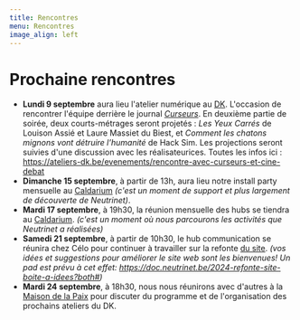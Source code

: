 ```yaml
---
title: Rencontres
menu: Rencontres
image_align: left
---
```


# Prochaine rencontres

- **Lundi 9 septembre** aura lieu l'atelier numérique au [DK](https://www.aadtp.be/le-dk/). L'occasion de rencontrer l'équipe derrière le journal *[Curseurs](https://curseurs.be)*. En deuxième partie de soirée, deux courts-métrages seront projetés : *Les Yeux Carrés* de Louison Assié et Laure Massiet du Biest, et *Comment les chatons mignons vont détruire l’humanité* de Hack Sim. Les projections seront suivies d'une discussion avec les réalisateurices. Toutes les infos ici : https://ateliers-dk.be/evenements/rencontre-avec-curseurs-et-cine-debat
- **Dimanche 15 septembre**, à partir de 13h, aura lieu notre install party mensuelle au [Caldarium](https://caldarium.be/fr:contact) *(c'est un moment de support et plus largement de découverte de Neutrinet)*.
- **Mardi 17 septembre**, à 19h30, la réunion mensuelle des hubs se tiendra au [Caldarium](https://caldarium.be/fr:contact). *(c'est un moment où nous parcourons les activités que Neutrinet a réalisées)*
- **Samedi 21 septembre**, à partir de 10h30, le hub communication se réunira chez Célo pour continuer à travailler sur la refonte [du site](https://neutrinet.be). *(vos idées et suggestions pour améliorer le site web sont les bienvenues! Un pad est prévu à cet effet: https://doc.neutrinet.be/2024-refonte-site-boite-a-idees?both#)*
- **Mardi 24 septembre**, à 18h30, nous nous réunirons avec d'autres à la [Maison de la Paix](http://www.lamaisondelapaix.be/localisation/) pour discuter du programme et de l'organisation des prochains ateliers du DK.
